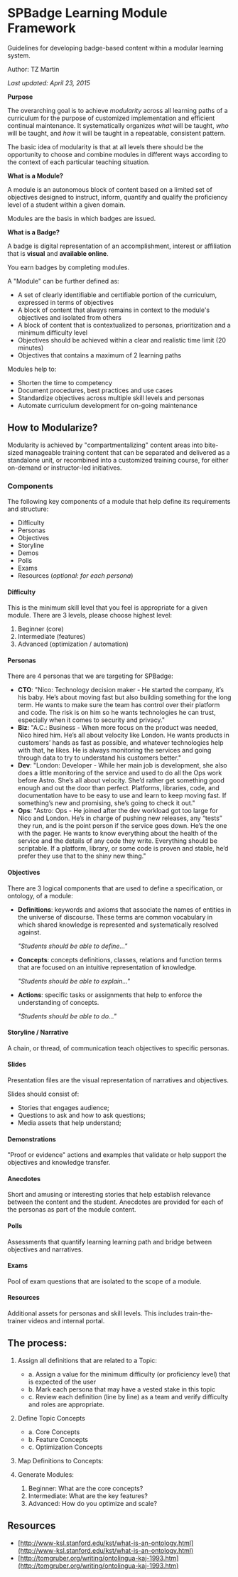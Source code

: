 # SPBadge Learning Module Framework

Guidelines for developing badge-based content within a modular learning system.

Author: TZ Martin

*Last updated: April 23, 2015*

**Purpose**

The overarching goal is to achieve *modularity* across all learning paths of a curriculum for the purpose of customized implementation and efficient continual maintenance. It systematically organizes *what* will be taught, *who* will be taught, and *how* it will be taught in a repeatable, consistent pattern.

The basic idea of modularity is that at all levels there should be the opportunity to choose and combine modules in different ways according to the context of each particular teaching situation.

**What is a Module?**

A module is an autonomous block of content based on a limited set of objectives designed to instruct, inform, quantify and qualify the proficiency level of a student within a given domain.

Modules are the basis in which badges are issued.

**What is a Badge?**

A badge is digital representation of an accomplishment, interest or affiliation that is **visual** and **available online**.

You earn badges by completing modules.

A "Module" can be further defined as:

- A set of clearly identifiable and certifiable portion of the curriculum, expressed in terms of objectives
- A block of content that always remains in context to the module's objectives and isolated from others
- A block of content that is contextualized to personas, prioritization and a minimum difficulty level
- Objectives should be achieved within a clear and realistic time limit (20 minutes)
- Objectives that contains a maximum of 2 learning paths

Modules help to:

- Shorten the time to competency
- Document procedures, best practices and use cases
- Standardize objectives across multiple skill levels and personas
- Automate curriculum development for on-going maintenance

## How to Modularize?

Modularity is achieved by "compartmentalizing" content areas into bite-sized manageable training content that can be separated and delivered as a standalone unit, or recombined into a customized training course, for either on-demand or instructor-led initiatives.

### Components

The following key components of a module that help define its requirements and structure:

- Difficulty
- Personas
- Objectives
- Storyline
- Demos
- Polls
- Exams
- Resources (*optional: for each persona*)


#### Difficulty

This is the minimum skill level that you feel is appropriate for a given module.  There are 3 levels, please choose highest level:

1. Beginner (core)
2. Intermediate (features)
3. Advanced (optimization / automation)

#### Personas

There are 4 personas that we are targeting for SPBadge:

- **CTO**: "Nico: Technology decision maker - He started the company, it’s his baby. He’s about moving fast but also building something for the long term. He wants to make sure the team has control over their platform and code. The risk is on him so he wants technologies he can trust, especially when it comes to security and privacy."
- **Biz**: "A.C.: Business - When more focus on the product was needed, Nico hired him. He’s all about velocity like London. He wants products in customers’ hands as fast as possible, and whatever technologies help with that, he likes. He is always monitoring the services and going through data to try to understand his customers better."
- **Dev**: "London: Developer - While her main job is development, she also does a little monitoring of the service and used to do all the Ops work before Astro. She’s all about velocity. She’d rather get something good enough and out the door than perfect. Platforms, libraries, code, and documentation have to be easy to use and learn to keep moving fast. If something’s new and promising, she’s going to check it out."
- **Ops**: "Astro: Ops - He joined after the dev workload got too large for Nico and London. He’s in charge of pushing new releases, any “tests” they run, and is the point person if the service goes down. He’s the one with the pager. He wants to know everything about the health of the service and the details of any code they write. Everything should be scriptable. If a platform, library, or some code is proven and stable, he’d prefer they use that to the shiny new thing."

#### Objectives

There are 3 logical components that are used to define a specification, or ontology, of a module:

- **Definitions**: keywords and axioms that associate the names of entities in the universe of discourse.  These terms are common vocabulary in which shared knowledge is represented and systematically resolved against.

	*"Students should be able to define..."*

- **Concepts**: concepts definitions, classes, relations and function terms that are focused on an intuitive representation of knowledge.

	*"Students should be able to explain..."*

- **Actions**: specific tasks or assignments that help to enforce the understanding of concepts.

	*"Students should be able to do..."*

#### Storyline / Narrative

A chain, or thread, of communication teach objectives to specific personas.

#### Slides

Presentation files are the visual representation of narratives and objectives.

Slides should consist of:

- Stories that engages audience;
- Questions to ask and how to ask questions;
- Media assets that help understand;

#### Demonstrations

"Proof or evidence" actions and examples that validate or help support the objectives and knowledge transfer.

#### Anecdotes

Short and amusing or interesting stories that help establish relevance between the content and the student.  Anecdotes are provided for each of the personas as part of the module content.

#### Polls

Assessments that quantify learning learning path and bridge between objectives and narratives.

#### Exams

Pool of exam questions that are isolated to the scope of a module.

#### Resources

Additional assets for personas and skill levels.  This includes train-the-trainer videos and internal portal.

## The process:

1. Assign all definitions that are related to a Topic:

	- a. Assign a value for the minimum difficulty (or proficiency level) that is expected of the user
	- b. Mark each persona that may have a vested stake in this topic
	- c. Review each definition (line by line) as a team and verify difficulty and roles are appropriate.

2. Define Topic Concepts

	- a. Core Concepts
	- b. Feature Concepts
	- c. Optimization Concepts

3. Map Definitions to Concepts:

4. Generate Modules:

	1. Beginner: What are the core concepts?
	2. Intermediate: What are the key features?
	3. Advanced: How do you optimize and scale?

## Resources

- [http://www-ksl.stanford.edu/kst/what-is-an-ontology.html](http://www-ksl.stanford.edu/kst/what-is-an-ontology.html)
- [http://tomgruber.org/writing/ontolingua-kaj-1993.htm](http://tomgruber.org/writing/ontolingua-kaj-1993.htm)
